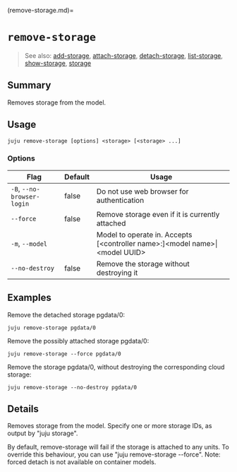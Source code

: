 (remove-storage.md)=
# `remove-storage`
> See also: [add-storage](#add-storage), [attach-storage](#attach-storage), [detach-storage](#detach-storage), [list-storage](#list-storage), [show-storage](#show-storage), [storage](#storage)

## Summary
Removes storage from the model.

## Usage
```juju remove-storage [options] <storage> [<storage> ...]```

### Options
| Flag | Default | Usage |
| --- | --- | --- |
| `-B`, `--no-browser-login` | false | Do not use web browser for authentication |
| `--force` | false | Remove storage even if it is currently attached |
| `-m`, `--model` |  | Model to operate in. Accepts [&lt;controller name&gt;:]&lt;model name&gt;&#x7c;&lt;model UUID&gt; |
| `--no-destroy` | false | Remove the storage without destroying it |

## Examples

Remove the detached storage pgdata/0:

    juju remove-storage pgdata/0

Remove the possibly attached storage pgdata/0:

    juju remove-storage --force pgdata/0

Remove the storage pgdata/0, without destroying
the corresponding cloud storage:

    juju remove-storage --no-destroy pgdata/0



## Details

Removes storage from the model. Specify one or more
storage IDs, as output by "juju storage".

By default, remove-storage will fail if the storage
is attached to any units. To override this behaviour,
you can use "juju remove-storage --force".
Note: forced detach is not available on container models.